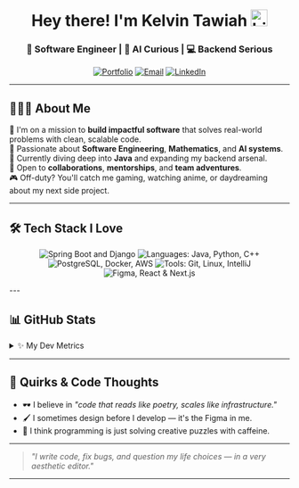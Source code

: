 <h1 align="center">
  Hey there! I'm Kelvin Tawiah <img src="https://user-images.githubusercontent.com/1303154/88677602-1635ba80-d120-11ea-84d8-d263ba5fc3c0.gif" width="30px" alt="hi">
</h1>

<h3 align="center">🚀 Software Engineer | 🤖 AI Curious | 💻 Backend Serious</h3>

<p align="center">
  <a href="https://kelvinverse.vercel.app/" target="_blank"><img alt="Portfolio" src="https://img.shields.io/badge/-Portfolio-0A66C2?style=for-the-badge&logo=vercel&logoColor=white"/></a>
  <a href="mailto:kelivntawiah224@gmail.com"><img alt="Email" src="https://img.shields.io/badge/-Email-c14438?style=for-the-badge&logo=gmail&logoColor=white"/></a>
  <a href="https://www.linkedin.com/in/ktawiah/"><img alt="LinkedIn" src="https://img.shields.io/badge/-LinkedIn-0077B5?style=for-the-badge&logo=linkedin&logoColor=white"/></a>
</p>

---

## 👨🏽‍💻 About Me

🎯 I'm on a mission to **build impactful software** that solves real-world problems with clean, scalable code.  
🧠 Passionate about **Software Engineering**, **Mathematics**, and **AI systems**.  
🧪 Currently diving deep into **Java** and expanding my backend arsenal.  
🤝 Open to **collaborations**, **mentorships**, and **team adventures**.  
🎮 Off-duty? You'll catch me gaming, watching anime, or daydreaming about my next side project.

---

## 🛠️ Tech Stack I Love

<p align="center"> <!-- Backend Frameworks --> <img src="https://skillicons.dev/icons?i=spring,django" alt="Spring Boot and Django" /> <!-- Programming Languages --> <img src="https://skillicons.dev/icons?i=java,python,cpp" alt="Languages: Java, Python, C++" /> <!-- Databases & DevOps --> <img src="https://skillicons.dev/icons?i=postgres,docker,aws" alt="PostgreSQL, Docker, AWS" /> <!-- Tools --> <img src="https://skillicons.dev/icons?i=git,linux,idea" alt="Tools: Git, Linux, IntelliJ" /> <!-- Frontend (bonus) --> <img src="https://skillicons.dev/icons?i=figma,react,nextjs" alt="Figma, React & Next.js" /> </p>
---

## 📊 GitHub Stats

<details>
  <summary>✨ My Dev Metrics</summary>
  <br/>
  <p align="center">
    <img src="https://github-readme-stats.vercel.app/api?username=ktawiah&show_icons=true&theme=radical&count_private=true" height="170" />
    <img src="https://github-readme-streak-stats.herokuapp.com/?user=ktawiah&theme=radical" height="170" />
  </p>
</details>

---

## 🧠 Quirks & Code Thoughts

- 🕶 I believe in *"code that reads like poetry, scales like infrastructure."*
- 🖌 I sometimes design before I develop — it's the Figma in me.
- 🧩 I think programming is just solving creative puzzles with caffeine.

---

> *"I write code, fix bugs, and question my life choices — in a very aesthetic editor."*


---

